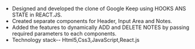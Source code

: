 * Designed and developed  the clone of Google Keep using HOOKS ANS STATE in REACT.JS.
* Created separate components for Header, Input Area and Notes.
* Added the features to dynamically ADD and DELETE NOTES by passing required parameters to each components.
* Technology stack-- Html5,Css3,JavaScript,React.js
